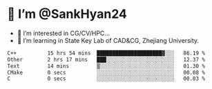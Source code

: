 # 👋 I’m @SankHyan24

- 👀 I’m interested in CG/CV/HPC...
- 🌱 I’m learning in State Key Lab of CAD&CG, Zhejiang University.

<!---
SankHyan24/SankHyan24 is a ✨ special ✨ repository because its `README.md` (this file) appears on your GitHub profile.
You can click the Preview link to take a look at your changes.
--->
<!--START_SECTION:waka-->

```txt
C++          15 hrs 54 mins  █████████████████████▓░░░   86.19 %
Other        2 hrs 17 mins   ███░░░░░░░░░░░░░░░░░░░░░░   12.37 %
Text         14 mins         ▒░░░░░░░░░░░░░░░░░░░░░░░░   01.30 %
CMake        0 secs          ░░░░░░░░░░░░░░░░░░░░░░░░░   00.08 %
C            0 secs          ░░░░░░░░░░░░░░░░░░░░░░░░░   00.03 %
```

<!--END_SECTION:waka-->
